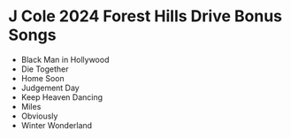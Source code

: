 # J Cole 2024 Forest Hills Drive Bonus Songs
- Black Man in Hollywood
- Die Together
- Home Soon
- Judgement Day
- Keep Heaven Dancing
- Miles
- Obviously
- Winter Wonderland
